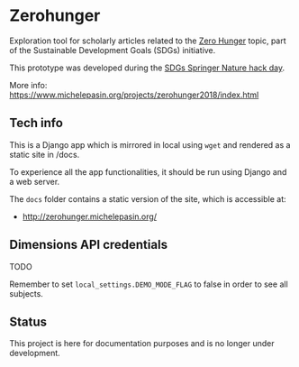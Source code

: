 # Zerohunger

Exploration tool for scholarly articles related to the [Zero Hunger](https://en.wikipedia.org/wiki/Sustainable_Development_Goals#Goal_2:_Zero_hunger) topic, part of the Sustainable Development Goals (SDGs) initiative.

This prototype was developed during the [SDGs Springer Nature hack day](http://www.michelepasin.org/blog/2019/02/11/zero-hunger-hack-day/).

More info: https://www.michelepasin.org/projects/zerohunger2018/index.html


## Tech info

This is a Django app which is mirrored in local using `wget` and rendered as a static site in /docs.

To experience all the app functionalities, it should be run using Django and a web server. 

The `docs` folder contains a static version of the site, which is accessible at: 

* http://zerohunger.michelepasin.org/


## Dimensions API credentials

TODO

Remember to set `local_settings.DEMO_MODE_FLAG` to false in order to see all subjects. 


## Status

This project is here for documentation purposes and is no longer under development.